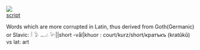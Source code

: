 ![](https://upload.wikimedia.org/wikipedia/commons/6/6f/I_littera_in_manuscripto.jpg)  
[script](https://commons.wikimedia.org/wiki/File:I_littera_in_manuscripto.jpg)  

Words which are more corrupted in Latin, thus derived from Goth(Germanic) or Slavic:
𓎛 𓅱 𓂝 𓅪||short   -vål|khuor : court/kurz/short/кратъкъ (kratŭkŭ)  vs lat: art
